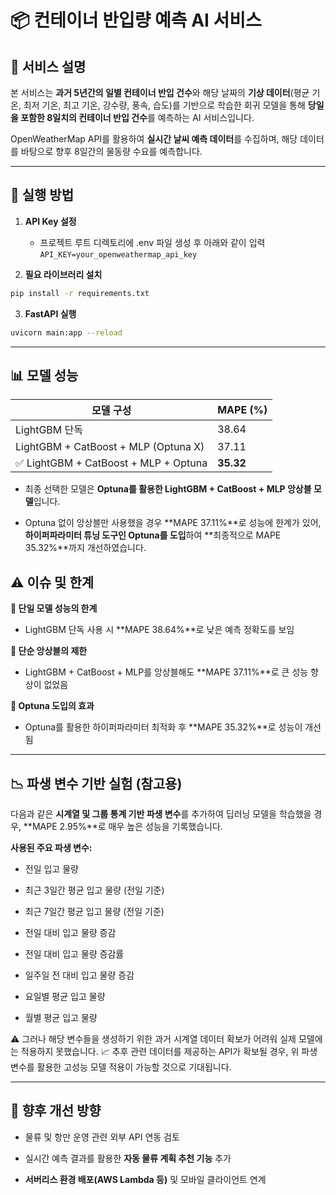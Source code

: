 # 📦 컨테이너 반입량 예측 AI 서비스

## 📝 서비스 설명
본 서비스는 **과거 5년간의 일별 컨테이너 반입 건수**와 해당 날짜의 **기상 데이터**(평균 기온, 최저 기온, 최고 기온, 강수량, 풍속, 습도)를 기반으로 학습한 회귀 모델을 통해 **당일을 포함한 8일치의 컨테이너 반입 건수**를 예측하는 AI 서비스입니다.

OpenWeatherMap API를 활용하여 **실시간 날씨 예측 데이터**를 수집하며, 해당 데이터를 바탕으로 향후 8일간의 물동량 수요를 예측합니다.

---

## 🚀 실행 방법

1. **API Key 설정**

    - 프로젝트 루트 디렉토리에 .env 파일 생성 후 아래와 같이 입력
`API_KEY=your_openweathermap_api_key`

2. **필요 라이브러리 설치**

```bash
pip install -r requirements.txt
```

3. **FastAPI 실행**

```bash
uvicorn main:app --reload
```

---

## 📊 모델 성능

| 모델 구성                                | MAPE (%)  |
| ------------------------------------ | --------- |
| LightGBM 단독                          | 38.64     |
| LightGBM + CatBoost + MLP (Optuna X) | 37.11     |
| ✅ LightGBM + CatBoost + MLP + Optuna | **35.32** |

- 최종 선택한 모델은 **Optuna를 활용한 LightGBM + CatBoost + MLP 앙상블 모델**입니다.

- Optuna 없이 앙상블만 사용했을 경우 **MAPE 37.11%**로 성능에 한계가 있어, **하이퍼파라미터 튜닝 도구인 Optuna를 도입**하여 **최종적으로 MAPE 35.32%**까지 개선하였습니다.

## ⚠️ 이슈 및 한계

**🔸 단일 모델 성능의 한계**
- LightGBM 단독 사용 시 **MAPE 38.64%**로 낮은 예측 정확도를 보임

**🔸 단순 앙상블의 제한**
- LightGBM + CatBoost + MLP를 앙상블해도 **MAPE 37.11%**로 큰 성능 향상이 없었음

**🔸 Optuna 도입의 효과**
- Optuna를 활용한 하이퍼파라미터 최적화 후 **MAPE 35.32%**로 성능이 개선됨

---

## 📉 파생 변수 기반 실험 (참고용)

다음과 같은 **시계열 및 그룹 통계 기반 파생 변수**를 추가하여 딥러닝 모델을 학습했을 경우, **MAPE 2.95%**로 매우 높은 성능을 기록했습니다.

**사용된 주요 파생 변수:**

- 전일 입고 물량

- 최근 3일간 평균 입고 물량 (전일 기준)

- 최근 7일간 평균 입고 물량 (전일 기준)

- 전일 대비 입고 물량 증감

- 전일 대비 입고 물량 증감률

- 일주일 전 대비 입고 물량 증감

- 요일별 평균 입고 물량

- 월별 평균 입고 물량

⚠️ 그러나 해당 변수들을 생성하기 위한 과거 시계열 데이터 확보가 어려워 실제 모델에는 적용하지 못했습니다.
📈 추후 관련 데이터를 제공하는 API가 확보될 경우, 위 파생 변수를 활용한 고성능 모델 적용이 가능할 것으로 기대됩니다.

---

## 📮 향후 개선 방향

- 물류 및 항만 운영 관련 외부 API 연동 검토

- 실시간 예측 결과를 활용한 **자동 물류 계획 추천 기능** 추가

- **서버리스 환경 배포(AWS Lambda 등)** 및 모바일 클라이언트 연계